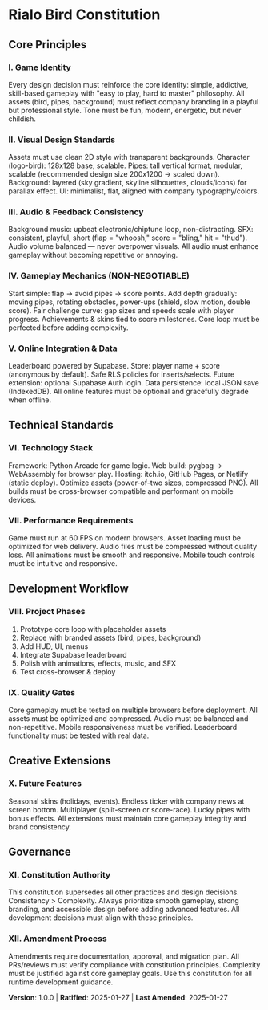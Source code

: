 # Rialo Bird Constitution
<!-- 2D Browser-Playable Game Inspired by Flappy Bird -->

## Core Principles

### I. Game Identity
<!-- 🎯 Core Loop & Branding -->
Every design decision must reinforce the core identity: simple, addictive, skill-based gameplay with "easy to play, hard to master" philosophy. All assets (bird, pipes, background) must reflect company branding in a playful but professional style. Tone must be fun, modern, energetic, but never childish.

### II. Visual Design Standards
<!-- 🖼️ Asset Requirements -->
Assets must use clean 2D style with transparent backgrounds. Character (logo-bird): 128x128 base, scalable. Pipes: tall vertical format, modular, scalable (recommended design size 200x1200 → scaled down). Background: layered (sky gradient, skyline silhouettes, clouds/icons) for parallax effect. UI: minimalist, flat, aligned with company typography/colors.

### III. Audio & Feedback Consistency
<!-- 🔊 Sound Design -->
Background music: upbeat electronic/chiptune loop, non-distracting. SFX: consistent, playful, short (flap = "whoosh," score = "bling," hit = "thud"). Audio volume balanced — never overpower visuals. All audio must enhance gameplay without becoming repetitive or annoying.

### IV. Gameplay Mechanics (NON-NEGOTIABLE)
<!-- 🕹️ Core Loop First -->
Start simple: flap → avoid pipes → score points. Add depth gradually: moving pipes, rotating obstacles, power-ups (shield, slow motion, double score). Fair challenge curve: gap sizes and speeds scale with player progress. Achievements & skins tied to score milestones. Core loop must be perfected before adding complexity.

### V. Online Integration & Data
<!-- 🌍 Supabase Integration -->
Leaderboard powered by Supabase. Store: player name + score (anonymous by default). Safe RLS policies for inserts/selects. Future extension: optional Supabase Auth login. Data persistence: local JSON save (IndexedDB). All online features must be optional and gracefully degrade when offline.

## Technical Standards

### VI. Technology Stack
<!-- 🚀 Framework & Deployment -->
Framework: Python Arcade for game logic. Web build: pygbag → WebAssembly for browser play. Hosting: itch.io, GitHub Pages, or Netlify (static deploy). Optimize assets (power-of-two sizes, compressed PNG). All builds must be cross-browser compatible and performant on mobile devices.

### VII. Performance Requirements
<!-- ⚡ Optimization Standards -->
Game must run at 60 FPS on modern browsers. Asset loading must be optimized for web delivery. Audio files must be compressed without quality loss. All animations must be smooth and responsive. Mobile touch controls must be intuitive and responsive.

## Development Workflow

### VIII. Project Phases
<!-- 📅 Development Process -->
1. Prototype core loop with placeholder assets
2. Replace with branded assets (bird, pipes, background)
3. Add HUD, UI, menus
4. Integrate Supabase leaderboard
5. Polish with animations, effects, music, and SFX
6. Test cross-browser & deploy

### IX. Quality Gates
<!-- ✅ Testing Requirements -->
Core gameplay must be tested on multiple browsers before deployment. All assets must be optimized and compressed. Audio must be balanced and non-repetitive. Mobile responsiveness must be verified. Leaderboard functionality must be tested with real data.

## Creative Extensions

### X. Future Features
<!-- 💡 Expansion Ideas -->
Seasonal skins (holidays, events). Endless ticker with company news at screen bottom. Multiplayer (split-screen or score-race). Lucky pipes with bonus effects. All extensions must maintain core gameplay integrity and brand consistency.

## Governance

### XI. Constitution Authority
<!-- 📜 Rule Enforcement -->
This constitution supersedes all other practices and design decisions. Consistency > Complexity. Always prioritize smooth gameplay, strong branding, and accessible design before adding advanced features. All development decisions must align with these principles.

### XII. Amendment Process
<!-- 🔄 Change Management -->
Amendments require documentation, approval, and migration plan. All PRs/reviews must verify compliance with constitution principles. Complexity must be justified against core gameplay goals. Use this constitution for all runtime development guidance.

**Version**: 1.0.0 | **Ratified**: 2025-01-27 | **Last Amended**: 2025-01-27
<!-- Rialo Bird Game Constitution - Initial Version -->